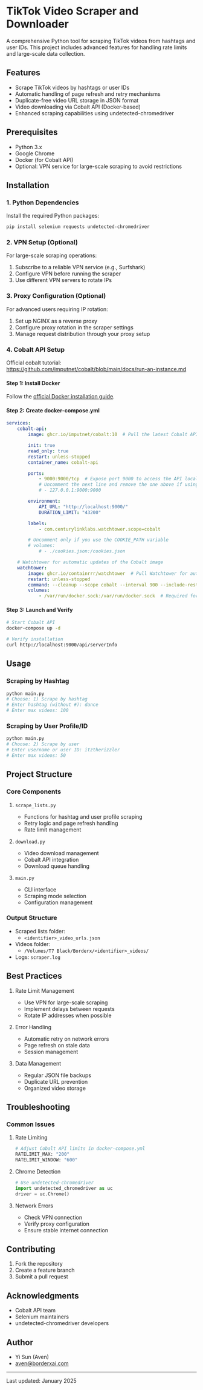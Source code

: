 # TikTok Video Scraper and Downloader

A comprehensive Python tool for scraping TikTok videos from hashtags and user IDs. This project includes advanced features for handling rate limits and large-scale data collection.

## Features

- Scrape TikTok videos by hashtags or user IDs
- Automatic handling of page refresh and retry mechanisms
- Duplicate-free video URL storage in JSON format
- Video downloading via Cobalt API (Docker-based)
- Enhanced scraping capabilities using undetected-chromedriver 

## Prerequisites

- Python 3.x
- Google Chrome
- Docker (for Cobalt API)
- Optional: VPN service for large-scale scraping to avoid restrictions

## Installation

### 1. Python Dependencies

Install the required Python packages:

```bash
pip install selenium requests undetected-chromedriver
```

### 2. VPN Setup (Optional)

For large-scale scraping operations:
1. Subscribe to a reliable VPN service (e.g., Surfshark)
2. Configure VPN before running the scraper
3. Use different VPN servers to rotate IPs

### 3. Proxy Configuration (Optional)

For advanced users requiring IP rotation:
1. Set up NGINX as a reverse proxy
2. Configure proxy rotation in the scraper settings
3. Manage request distribution through your proxy setup

### 4. Cobalt API Setup 
Official cobalt tutorial: https://github.com/imputnet/cobalt/blob/main/docs/run-an-instance.md

#### Step 1: Install Docker
Follow the [official Docker installation guide](https://docs.docker.com/get-docker/).

#### Step 2: Create docker-compose.yml

```yaml
services:
    cobalt-api:
        image: ghcr.io/imputnet/cobalt:10  # Pull the latest Cobalt API image

        init: true
        read_only: true
        restart: unless-stopped
        container_name: cobalt-api

        ports:
            - 9000:9000/tcp  # Expose port 9000 to access the API locally
            # Uncomment the next line and remove the one above if using a reverse proxy like Nginx
            # - 127.0.0.1:9000:9000

        environment:
            API_URL: "http://localhost:9000/"
            DURATION_LIMIT: "43200"

        labels:
            - com.centurylinklabs.watchtower.scope=cobalt

        # Uncomment only if you use the COOKIE_PATH variable
        # volumes:
            # - ./cookies.json:/cookies.json

    # Watchtower for automatic updates of the Cobalt image
    watchtower:
        image: ghcr.io/containrrr/watchtower  # Pull Watchtower for automated updates
        restart: unless-stopped
        command: --cleanup --scope cobalt --interval 900 --include-restarting
        volumes:
            - /var/run/docker.sock:/var/run/docker.sock  # Required for Watchtower to manage containers
```

#### Step 3: Launch and Verify

```bash
# Start Cobalt API
docker-compose up -d

# Verify installation
curl http://localhost:9000/api/serverInfo
```

## Usage

### Scraping by Hashtag

```bash
python main.py
# Choose: 1) Scrape by hashtag
# Enter hashtag (without #): dance
# Enter max videos: 100
```

### Scraping by User Profile/ID

```bash
python main.py
# Choose: 2) Scrape by user
# Enter username or user ID: itztherizzler
# Enter max videos: 50
```

## Project Structure

### Core Components

1. `scrape_lists.py`
   - Functions for hashtag and user profile scraping
   - Retry logic and page refresh handling
   - Rate limit management

2. `download.py`
   - Video download management
   - Cobalt API integration
   - Download queue handling

3. `main.py`
   - CLI interface
   - Scraping mode selection
   - Configuration management

### Output Structure

- Scraped lists folder: 
    - `<identifier>_video_urls.json`
- Videos folder: 
    - `/Volumes/T7 Black/Borderx/<identifier>_videos/`
- Logs: `scraper.log`

## Best Practices

1. Rate Limit Management
   - Use VPN for large-scale scraping
   - Implement delays between requests
   - Rotate IP addresses when possible

2. Error Handling
   - Automatic retry on network errors
   - Page refresh on stale data
   - Session management

3. Data Management
   - Regular JSON file backups
   - Duplicate URL prevention
   - Organized video storage

## Troubleshooting

### Common Issues

1. Rate Limiting
   ```bash
   # Adjust Cobalt API limits in docker-compose.yml
   RATELIMIT_MAX: "200"
   RATELIMIT_WINDOW: "600"
   ```

2. Chrome Detection
   ```python
   # Use undetected-chromedriver
   import undetected_chromedriver as uc
   driver = uc.Chrome()
   ```

3. Network Errors
   - Check VPN connection
   - Verify proxy configuration
   - Ensure stable internet connection

## Contributing

1. Fork the repository
2. Create a feature branch
3. Submit a pull request

## Acknowledgments

- Cobalt API team
- Selenium maintainers
- undetected-chromedriver developers

## Author
- Yi Sun (Aven)
- aven@borderxai.com

---
Last updated: January 2025
